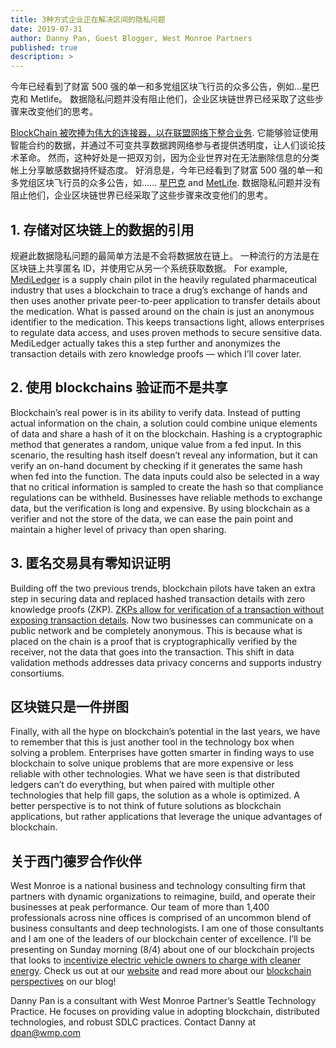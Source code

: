 ```yaml
---
title: 3种方式企业正在解决区间的隐私问题
date: 2019-07-31
author: Danny Pan, Guest Blogger, West Monroe Partners
published: true
description: >
---
```


今年已经看到了财富 500 强的单一和多党组区块飞行员的众多公告，例如...星巴克和 Metlife。
数据隐私问题并没有阻止他们，企业区块链世界已经采取了这些步骤来改变他们的思考。

[BlockChain 被吹捧为伟大的连接器，以在联盟网络下整合业务](https://www.forbes.com/sites/andrewarnold/2019/02/21/why-2019-may-become-the-year-of-enterprise-blockchain/#66c9e516427e).
它能够验证使用智能合约的数据，并通过不可变共享数据跨网络参与者提供透明度，让人们谈论技术革命。
然而，这种好处是一把双刃剑，因为企业世界对在无法删除信息的分类帐上分享敏感数据持怀疑态度。
好消息是，今年已经看到了财富 500 强的单一和多党组区块飞行员的众多公告，如...... [星巴克](https://news.microsoft.com/transform/starbucks-turns-to-technology-to-brew-up-a-more-personal-connection-with-its-customers/) and [MetLife](https://www.forbes.com/sites/stevenehrlich/2019/06/19/metlife-plans-to-disrupt-2-7-trillion-life-insurance-industry-using-ethereum-blockchain/#3e9a87277022).
数据隐私问题并没有阻止他们，企业区块链世界已经采取了这些步骤来改变他们的思考。

## 1. 存储对区块链上的数据的引用

规避此数据隐私问题的最简单方法是不会将数据放在链上。
一种流行的方法是在区块链上共享匿名 ID，并使用它从另一个系统获取数据。 For example, [MediLedger](https://www.mediledger.com/) is a supply chain pilot in the heavily regulated pharmaceutical industry that uses a blockchain to trace a drug’s exchange of hands and then uses another private peer-to-peer application to transfer details about the medication. What is passed around on the chain is just an anonymous identifier to the medication. This keeps transactions light, allows enterprises to regulate data access, and uses proven methods to secure sensitive data. MediLedger actually takes this a step further and anonymizes the transaction details with zero knowledge proofs — which I’ll cover later.

## 2. 使用 blockchains 验证而不是共享

Blockchain’s real power is in its ability to verify data. Instead of putting actual information on the chain, a solution could combine unique elements of data and share a hash of it on the blockchain. Hashing is a cryptographic method that generates a random, unique value from a fed input. In this scenario, the resulting hash itself doesn’t reveal any information, but it can verify an on-hand document by checking if it generates the same hash when fed into the function. The data inputs could also be selected in a way that no critical information is sampled to create the hash so that compliance regulations can be withheld. Businesses have reliable methods to exchange data, but the verification is long and expensive. By using blockchain as a verifier and not the store of the data, we can ease the pain point and maintain a higher level of privacy than open sharing.

## 3. 匿名交易具有零知识证明

Building off the two previous trends, blockchain pilots have taken an extra step in securing data and replaced hashed transaction details with zero knowledge proofs (ZKP). [ZKPs allow for verification of a transaction without exposing transaction details](https://hackernoon.com/wtf-is-zero-knowledge-proof-be5b49735f27). Now two businesses can communicate on a public network and be completely anonymous. This is because what is placed on the chain is a proof that is cryptographically verified by the receiver, not the data that goes into the transaction. This shift in data validation methods addresses data privacy concerns and supports industry consortiums.

## 区块链只是一件拼图

Finally, with all the hype on blockchain’s potential in the last years, we have to remember that this is just another tool in the technology box when solving a problem. Enterprises have gotten smarter in finding ways to use blockchain to solve unique problems that are more expensive or less reliable with other technologies. What we have seen is that distributed ledgers can’t do everything, but when paired with multiple other technologies that help fill gaps, the solution as a whole is optimized. A better perspective is to not think of future solutions as blockchain applications, but rather applications that leverage the unique advantages of blockchain.

## 关于西门德罗合作伙伴

West Monroe is a national business and technology consulting firm that partners with dynamic organizations to reimagine, build, and operate their businesses at peak performance. Our team of more than 1,400 professionals across nine offices is comprised of an uncommon blend of business consultants and deep technologists. I am one of those consultants and I am one of the leaders of our blockchain center of excellence. I’ll be presenting on Sunday morning (8/4) about one of our blockchain projects that looks to [incentivize electric vehicle owners to charge with cleaner energy](https://trufflecon2019.sched.com/event/RHIR/driving-renewable-energy-usage-with-blockchain-and-electric-vehicles). Check us out at our [website](https://www.westmonroepartners.com/) and read more about our [blockchain perspectives](https://blog.westmonroepartners.com/?s=blockchain) on our blog!

Danny Pan is a consultant with West Monroe Partner’s Seattle Technology Practice. He focuses on providing value in adopting blockchain, distributed technologies, and robust SDLC practices. Contact Danny at [dpan@wmp.com](mailto:dpan@wmp.com)
